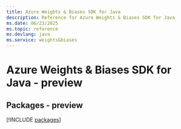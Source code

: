 ```yaml
---
title: Azure Weights & Biases SDK for Java
description: Reference for Azure Weights & Biases SDK for Java
ms.date: 06/23/2025
ms.topic: reference
ms.devlang: java
ms.service: weights&biases
---
```

# Azure Weights & Biases SDK for Java - preview
## Packages - preview
[!INCLUDE [packages](weights-&-biases-index.md)]